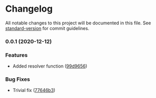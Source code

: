 # Changelog

All notable changes to this project will be documented in this file. See [standard-version](https://github.com/conventional-changelog/standard-version) for commit guidelines.

### 0.0.1 (2020-12-12)


### Features

* Added resolver function ([99d9656](https://github.com/getunid/unid-node-wallet-sdk/commit/99d9656134c01087b727c3082fdc5c96b133f666))


### Bug Fixes

* Trivial fix ([77646b3](https://github.com/getunid/unid-node-wallet-sdk/commit/77646b3c259357bb3b8e1e257608b5bb7c75348a))
